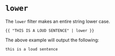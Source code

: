 # `lower`
The `lower` filter makes an entire string lower case.
```twig
{{ "THIS IS A LOUD SENTENCE" | lower }}
```
The above example will output the following:
```twig
this is a loud sentence
```